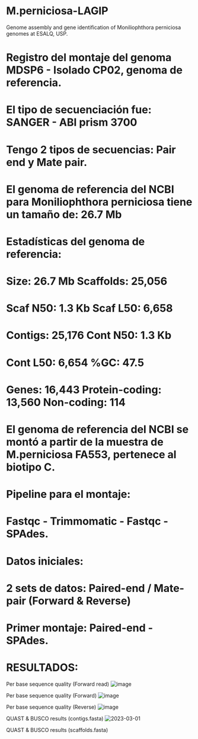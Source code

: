 # M.perniciosa-LAGIP
Genome assembly and gene identification of Moniliophthora perniciosa genomes at ESALQ, USP. 

# Registro del montaje del genoma MDSP6 - Isolado CP02, genoma de referencia. 

# El tipo de secuenciación fue: SANGER - ABI prism 3700
# Tengo 2 tipos de secuencias: Pair end y Mate pair. 
# El genoma de referencia del NCBI para Moniliophthora perniciosa tiene un tamaño de: 26.7 Mb 

# Estadísticas del genoma de referencia:
# Size: 26.7 Mb 		Scaffolds: 25,056
# Scaf N50: 1.3 Kb		Scaf L50: 6,658
# Contigs: 25,176		Cont N50: 1.3 Kb
# Cont L50: 6,654		%GC: 47.5 
# Genes: 16,443			Protein-coding: 13,560		Non-coding: 114

# El genoma de referencia del NCBI se montó a partir de la muestra de M.perniciosa FA553, pertenece al biotipo C.

# Pipeline para el montaje: 
# Fastqc - Trimmomatic - Fastqc - SPAdes.

# Datos iniciales: 
# 2 sets de datos: Paired-end / Mate-pair (Forward & Reverse)

# Primer montaje: Paired-end - SPAdes.

# RESULTADOS: 

Per base sequence quality (Forward read)
![image](https://user-images.githubusercontent.com/88630062/222264002-20a41876-ee5a-471a-b634-98c1947baad1.png)

Per base sequence quality (Forward)
![image](https://user-images.githubusercontent.com/88630062/222264002-20a41876-ee5a-471a-b634-98c1947baad1.png)

Per base sequence quality (Reverse)
![image](https://user-images.githubusercontent.com/88630062/222264927-3dd6c09d-f97b-4501-a5f4-1056044c6d6f.png)

QUAST & BUSCO results (contigs.fasta)
![2023-03-01](https://user-images.githubusercontent.com/88630062/222269201-0e3ccebe-58d2-4dce-9fe5-dc7176497bb4.png)

QUAST & BUSCO results (scaffolds.fasta)
